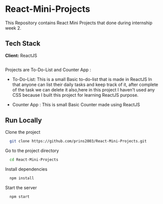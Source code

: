 # React-Mini-Projects

This Repository contains React Mini Projects that done during internship week 2.



## Tech Stack

**Client:** ReactJS



## 

Projects are To-Do-List and Counter App : 

- To-Do-List: This is a small Basic to-do-list that is made in ReactJS In that anyone can list their daily tasks and keep track of it, after complete of the task we can delete it also,here in this project I haven't used any CSS because I built this project for learning ReactJS purpose.

- Counter App : This is small Basic Counter made using ReactJS



## Run Locally

Clone the project

```bash
  git clone https://github.com/prins2003/React-Mini-Projects.git
```

Go to the project directory

```bash
  cd React-Mini-Projects
```

Install dependencies

```bash
  npm install
```

Start the server

```bash
  npm start
```

